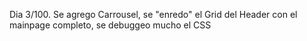 Dia 3/100. Se agrego Carrousel, se "enredo" el Grid del Header con el mainpage completo, se debuggeo mucho el CSS
